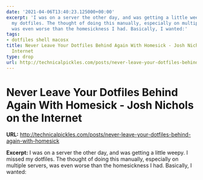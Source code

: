 ```yaml
---
date: '2021-04-06T13:40:23.125000+00:00'
excerpt: 'I was on a server the other day, and was getting a little weepy. I missed
  my dotfiles. The thought of doing this manually, especially on multiple servers,
  was even worse than the homesickness I had. Basically, I wanted:'
tags:
- dotfiles shell macosx
title: Never Leave Your Dotfiles Behind Again With Homesick - Josh Nichols on the
  Internet
type: drop
url: http://technicalpickles.com/posts/never-leave-your-dotfiles-behind-again-with-homesick
---
```


# Never Leave Your Dotfiles Behind Again With Homesick - Josh Nichols on the Internet

**URL:** http://technicalpickles.com/posts/never-leave-your-dotfiles-behind-again-with-homesick

**Excerpt:** I was on a server the other day, and was getting a little weepy. I missed my dotfiles. The thought of doing this manually, especially on multiple servers, was even worse than the homesickness I had. Basically, I wanted:
